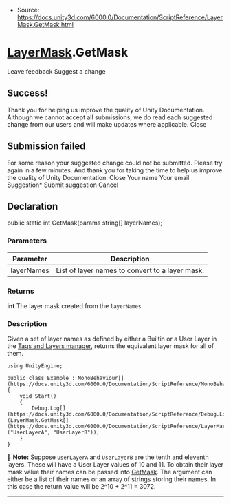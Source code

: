 * Source: https://docs.unity3d.com/6000.0/Documentation/ScriptReference/LayerMask.GetMask.html

#  [LayerMask](https://docs.unity3d.com/6000.0/Documentation/ScriptReference/LayerMask.html).GetMask
Leave feedback
Suggest a change
## Success!
Thank you for helping us improve the quality of Unity Documentation. Although we cannot accept all submissions, we do read each suggested change from our users and will make updates where applicable.
Close
## Submission failed
For some reason your suggested change could not be submitted. Please <a>try again</a> in a few minutes. And thank you for taking the time to help us improve the quality of Unity Documentation.
Close
Your name Your email Suggestion* Submit suggestion
Cancel
## Declaration
public static int GetMask(params string[] layerNames); 
### Parameters
Parameter | Description  
---|---  
layerNames | List of layer names to convert to a layer mask.  
### Returns
**int** The layer mask created from the `layerNames`. 
### Description
Given a set of layer names as defined by either a Builtin or a User Layer in the [Tags and Layers manager](https://docs.unity3d.com/6000.0/Documentation/Manual/class-TagManager.html), returns the equivalent layer mask for all of them.
```
using UnityEngine;  
  
public class Example : MonoBehaviour[](https://docs.unity3d.com/6000.0/Documentation/ScriptReference/MonoBehaviour.html)
{
    void Start()
    {
        Debug.Log[](https://docs.unity3d.com/6000.0/Documentation/ScriptReference/Debug.Log.html)(LayerMask.GetMask[](https://docs.unity3d.com/6000.0/Documentation/ScriptReference/LayerMask.GetMask.html)("UserLayerA", "UserLayerB"));
    }
}

```

**Note:** Suppose `UserLayerA` and `UserLayerB` are the tenth and eleventh layers. These will have a User Layer values of 10 and 11. To obtain their layer mask value their names can be passed into [GetMask](https://docs.unity3d.com/6000.0/Documentation/ScriptReference/LayerMask.GetMask.html). The argument can either be a list of their names or an array of strings storing their names. In this case the return value will be 2^10 + 2^11 = 3072.
* * *
